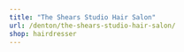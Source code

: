 ```yaml
---
title: "The Shears Studio Hair Salon"
url: /denton/the-shears-studio-hair-salon/
shop: hairdresser
---
```

